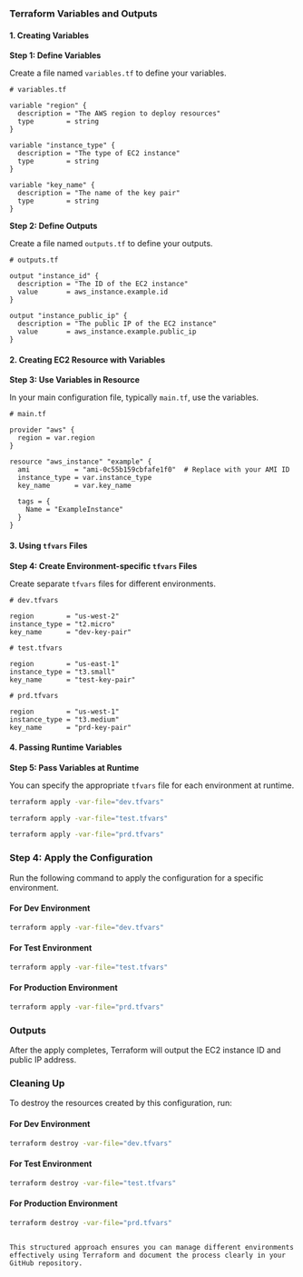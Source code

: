 ### Terraform Variables and Outputs

#### 1. Creating Variables

**Step 1: Define Variables**

Create a file named `variables.tf` to define your variables.

```hcl
# variables.tf

variable "region" {
  description = "The AWS region to deploy resources"
  type        = string
}

variable "instance_type" {
  description = "The type of EC2 instance"
  type        = string
}

variable "key_name" {
  description = "The name of the key pair"
  type        = string
}
```

**Step 2: Define Outputs**

Create a file named `outputs.tf` to define your outputs.

```hcl
# outputs.tf

output "instance_id" {
  description = "The ID of the EC2 instance"
  value       = aws_instance.example.id
}

output "instance_public_ip" {
  description = "The public IP of the EC2 instance"
  value       = aws_instance.example.public_ip
}
```

#### 2. Creating EC2 Resource with Variables

**Step 3: Use Variables in Resource**

In your main configuration file, typically `main.tf`, use the variables.

```hcl
# main.tf

provider "aws" {
  region = var.region
}

resource "aws_instance" "example" {
  ami           = "ami-0c55b159cbfafe1f0"  # Replace with your AMI ID
  instance_type = var.instance_type
  key_name      = var.key_name

  tags = {
    Name = "ExampleInstance"
  }
}
```

#### 3. Using `tfvars` Files

**Step 4: Create Environment-specific `tfvars` Files**

Create separate `tfvars` files for different environments.

```hcl
# dev.tfvars

region        = "us-west-2"
instance_type = "t2.micro"
key_name      = "dev-key-pair"
```

```hcl
# test.tfvars

region        = "us-east-1"
instance_type = "t3.small"
key_name      = "test-key-pair"
```

```hcl
# prd.tfvars

region        = "us-west-1"
instance_type = "t3.medium"
key_name      = "prd-key-pair"
```

#### 4. Passing Runtime Variables

**Step 5: Pass Variables at Runtime**

You can specify the appropriate `tfvars` file for each environment at runtime.

```sh
terraform apply -var-file="dev.tfvars"
```

```sh
terraform apply -var-file="test.tfvars"
```

```sh
terraform apply -var-file="prd.tfvars"
```


### Step 4: Apply the Configuration

Run the following command to apply the configuration for a specific environment.

#### For Dev Environment

```sh
terraform apply -var-file="dev.tfvars"
```

#### For Test Environment

```sh
terraform apply -var-file="test.tfvars"
```

#### For Production Environment

```sh
terraform apply -var-file="prd.tfvars"
```

### Outputs

After the apply completes, Terraform will output the EC2 instance ID and public IP address.

### Cleaning Up

To destroy the resources created by this configuration, run:

#### For Dev Environment

```sh
terraform destroy -var-file="dev.tfvars"
```

#### For Test Environment

```sh
terraform destroy -var-file="test.tfvars"
```

#### For Production Environment

```sh
terraform destroy -var-file="prd.tfvars"
```
```

This structured approach ensures you can manage different environments effectively using Terraform and document the process clearly in your GitHub repository.
